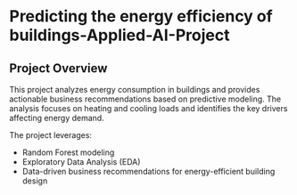 # Predicting the energy efficiency of buildings-Applied-AI-Project

## Project Overview
This project analyzes energy consumption in buildings and provides actionable business recommendations based on predictive modeling. The analysis focuses on heating and cooling loads and identifies the key drivers affecting energy demand.  

The project leverages:
- Random Forest modeling
- Exploratory Data Analysis (EDA)
- Data-driven business recommendations for energy-efficient building design


